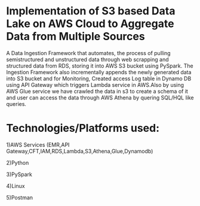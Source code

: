 # Implementation of S3 based Data Lake on AWS Cloud to Aggregate Data from Multiple Sources

A Data Ingestion Framework that automates, the process of pulling semistructured and unstructured data through web scrapping and structured data from RDS, storing it into AWS S3 bucket using PySpark. The Ingestion Framework also incrementally appends the newly generated data into S3 bucket and for Monitoring, Created access Log table in Dynamo DB using API Gateway which triggers Lambda service in AWS.Also by using AWS Glue service we have crawled the data in s3 to create a schema of it and user can access the data through AWS Athena by quering SQL/HQL like queries. 

# Technologies/Platforms used:

1)AWS Services (EMR,API Gateway,CFT,IAM,RDS,Lambda,S3,Athena,Glue,Dynamodb)

2)Python

3)PySpark

4)Linux

5)Postman
